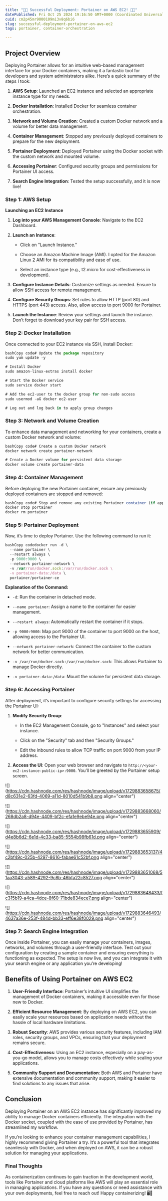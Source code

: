 ```yaml
---
title: "🚀🌟 Successful Deployment: Portainer on AWS EC2! 🌟🌐"
datePublished: Fri Oct 25 2024 19:16:50 GMT+0000 (Coordinated Universal Time)
cuid: cm2p45mr9000109mi3v8q6bi6
slug: successful-deployment-portainer-on-aws-ec2
tags: portainer, container-orchestration

---
```


## Project Overview

Deploying Portainer allows for an intuitive web-based management interface for your Docker containers, making it a fantastic tool for developers and system administrators alike. Here’s a quick summary of the steps I took:

1. **AWS Setup**: Launched an EC2 instance and selected an appropriate instance type for my needs.
    
2. **Docker Installation**: Installed Docker for seamless container orchestration.
    
3. **Network and Volume Creation**: Created a custom Docker network and a volume for better data management.
    
4. **Container Management**: Stopped any previously deployed containers to prepare for the new deployment.
    
5. **Portainer Deployment**: Deployed Portainer using the Docker socket with the custom network and mounted volume.
    
6. **Accessing Portainer**: Configured security groups and permissions for Portainer UI access.
    
7. **Search Engine Integration**: Tested the setup successfully, and it is now live!
    

### Step 1: AWS Setup

**Launching an EC2 Instance**

1. **Log into your AWS Management Console**: Navigate to the EC2 Dashboard.
    
2. **Launch an Instance**:
    
    * Click on "Launch Instance."
        
    * Choose an Amazon Machine Image (AMI). I opted for the Amazon Linux 2 AMI for its compatibility and ease of use.
        
    * Select an instance type (e.g., t2.micro for cost-effectiveness in development).
        
3. **Configure Instance Details**: Customize settings as needed. Ensure to allow SSH access for remote management.
    
4. **Configure Security Groups**: Set rules to allow HTTP (port 80) and HTTPS (port 443) access. Also, allow access to port 9000 for Portainer.
    
5. **Launch the Instance**: Review your settings and launch the instance. Don’t forget to download your key pair for SSH access.
    

### Step 2: Docker Installation

Once connected to your EC2 instance via SSH, install Docker:

```typescript
bashCopy code# Update the package repository
sudo yum update -y

# Install Docker
sudo amazon-linux-extras install docker

# Start the Docker service
sudo service docker start

# Add the ec2-user to the docker group for non-sudo access
sudo usermod -aG docker ec2-user

# Log out and log back in to apply group changes
```

### Step 3: Network and Volume Creation

To enhance data management and networking for your containers, create a custom Docker network and volume:

```typescript
bashCopy code# Create a custom Docker network
docker network create portainer-network

# Create a Docker volume for persistent data storage
docker volume create portainer-data
```

### Step 4: Container Management

Before deploying the new Portainer container, ensure any previously deployed containers are stopped and removed:

```typescript
bashCopy code# Stop and remove any existing Portainer container (if applicable)
docker stop portainer
docker rm portainer
```

### Step 5: Portainer Deployment

Now, it’s time to deploy Portainer. Use the following command to run it:

```typescript
bashCopy codedocker run -d \
  --name portainer \
  --restart always \
  -p 9000:9000 \
  --network portainer-network \
  -v /var/run/docker.sock:/var/run/docker.sock \
  -v portainer-data:/data \
  portainer/portainer-ce
```

**Explanation of the Command:**

* `-d`: Run the container in detached mode.
    
* `--name portainer`: Assign a name to the container for easier management.
    
* `--restart always`: Automatically restart the container if it stops.
    
* `-p 9000:9000`: Map port 9000 of the container to port 9000 on the host, allowing access to the Portainer UI.
    
* `--network portainer-network`: Connect the container to the custom network for better communication.
    
* `-v /var/run/docker.sock:/var/run/docker.sock`: This allows Portainer to manage Docker directly.
    
* `-v portainer-data:/data`: Mount the volume for persistent data storage.
    

### Step 6: Accessing Portainer

After deployment, it’s important to configure security settings for accessing the Portainer UI:

1. **Modify Security Group**:
    
    * In the EC2 Management Console, go to "Instances" and select your instance.
        
    * Click on the "Security" tab and then "Security Groups."
        
    * Edit the inbound rules to allow TCP traffic on port 9000 from your IP address.
        
2. **Access the UI**: Open your web browser and navigate to `http://<your-ec2-instance-public-ip>:9000`. You’ll be greeted by the Portainer setup screen.
    

![](https://cdn.hashnode.com/res/hashnode/image/upload/v1729883658675/d8c631e2-63fd-4069-a11d-8010d541b9b8.png align="center")

![](https://cdn.hashnode.com/res/hashnode/image/upload/v1729883668060/268db2a8-d94e-4409-bf2c-efa1e9ebe94e.png align="center")

![](https://cdn.hashnode.com/res/hashnode/image/upload/v1729883655909/d4e8b6d2-6e1d-4c33-ba85-5554b98fb61d.png align="center")

![](https://cdn.hashnode.com/res/hashnode/image/upload/v1729883653137/4c2bf49c-025b-4297-8616-fabae61c52bf.png align="center")

![](https://cdn.hashnode.com/res/hashnode/image/upload/v1729883651068/51aa3043-a589-4292-9c8b-46bfa22c8527.png align="center")

![](https://cdn.hashnode.com/res/hashnode/image/upload/v1729883648433/fc315b19-a4ca-4dce-8f60-71bde834ece7.png align="center")

![](https://cdn.hashnode.com/res/hashnode/image/upload/v1729883646493/4637a36e-253f-484d-bb33-eff6e38f0029.png align="center")

### Step 7: Search Engine Integration

Once inside Portainer, you can easily manage your containers, images, networks, and volumes through a user-friendly interface. Test out your configuration by creating a sample container and ensuring everything is functioning as expected. The setup is now live, and you can integrate it with your search engine or any application you’re developing!

## Benefits of Using Portainer on AWS EC2

1. **User-Friendly Interface**: Portainer’s intuitive UI simplifies the management of Docker containers, making it accessible even for those new to Docker.
    
2. **Efficient Resource Management**: By deploying on AWS EC2, you can easily scale your resources based on application needs without the hassle of local hardware limitations.
    
3. **Robust Security**: AWS provides various security features, including IAM roles, security groups, and VPCs, ensuring that your deployment remains secure.
    
4. **Cost-Effectiveness**: Using an EC2 instance, especially on a pay-as-you-go model, allows you to manage costs effectively while scaling your applications.
    
5. **Community Support and Documentation**: Both AWS and Portainer have extensive documentation and community support, making it easier to find solutions to any issues that arise.
    

## Conclusion

Deploying Portainer on an AWS EC2 instance has significantly improved my ability to manage Docker containers efficiently. The integration with the Docker socket, coupled with the ease of use provided by Portainer, has streamlined my workflow.

If you’re looking to enhance your container management capabilities, I highly recommend giving Portainer a try. It’s a powerful tool that integrates seamlessly with Docker, and when deployed on AWS, it can be a robust solution for managing your applications.

### Final Thoughts

As containerization continues to gain traction in the development world, tools like Portainer and cloud platforms like AWS will play an essential role in managing applications. If you have any questions or need assistance with your own deployments, feel free to reach out! Happy containerizing! 🖥️🚀